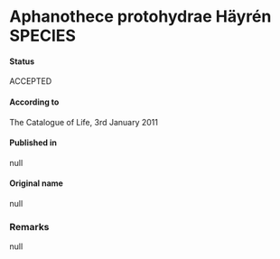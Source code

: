 Aphanothece protohydrae Häyrén SPECIES
=======

#### Status
ACCEPTED

#### According to
The Catalogue of Life, 3rd January 2011

#### Published in
null

#### Original name
null

### Remarks
null